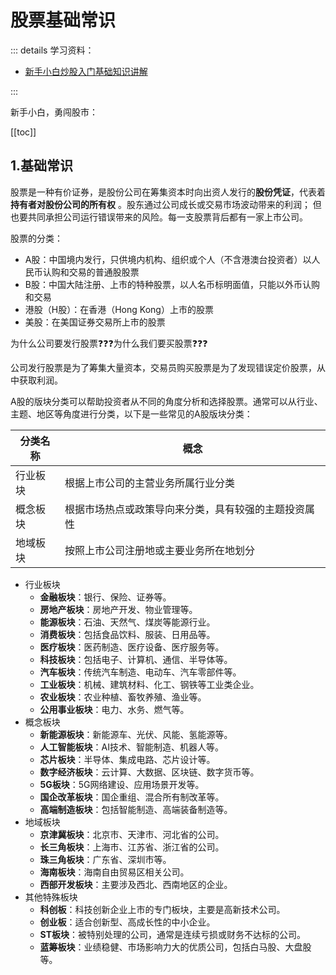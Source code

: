 # 股票基础常识

::: details 学习资料：

- [新手小白炒股入门基础知识讲解](https://www.bilibili.com/video/BV1EuxTe3EB6)

:::

新手小白，勇闯股市：

[[toc]]

## 1.基础常识

股票是一种有价证券，是股份公司在筹集资本时向出资人发行的**股份凭证**，代表着**持有者对股份公司的所有权**
。股东通过公司成长或交易市场波动带来的利润；
但也要共同承担公司运行错误带来的风险。每一支股票背后都有一家上市公司。

股票的分类：

- A股：中国境内发行，只供境内机构、组织或个人（不含港澳台投资者）以人民币认购和交易的普通股股票
- B股：中国大陆注册、上市的特种股票，以人名币标明面值，只能以外币认购和交易
- 港股（H股）：在香港（Hong Kong）上市的股票
- 美股：在美国证券交易所上市的股票

为什么公司要发行股票❓❓❓为什么我们要买股票❓❓❓

公司发行股票是为了筹集大量资本，交易员购买股票是为了发现错误定价股票，从中获取利润。

A股的版块分类可以帮助投资者从不同的角度分析和选择股票。通常可以从行业、主题、地区等角度进行分类，以下是一些常见的A股版块分类：

| 分类名称 | 概念                         |
|------|----------------------------|
| 行业板块 | 根据上市公司的主营业务所属行业分类          |
| 概念板块 | 根据市场热点或政策导向来分类，具有较强的主题投资属性 |
| 地域板块 | 按照上市公司注册地或主要业务所在地划分        |

- 行业板块
    - **金融板块**：银行、保险、证券等。
    - **房地产板块**：房地产开发、物业管理等。
    - **能源板块**：石油、天然气、煤炭等能源行业。
    - **消费板块**：包括食品饮料、服装、日用品等。
    - **医疗板块**：医药制造、医疗设备、医疗服务等。
    - **科技板块**：包括电子、计算机、通信、半导体等。
    - **汽车板块**：传统汽车制造、电动车、汽车零部件等。
    - **工业板块**：机械、建筑材料、化工、钢铁等工业类企业。
    - **农业板块**：农业种植、畜牧养殖、渔业等。
    - **公用事业板块**：电力、水务、燃气等。
- 概念板块
    - **新能源板块**：新能源车、光伏、风能、氢能源等。
    - **人工智能板块**：AI技术、智能制造、机器人等。
    - **芯片板块**：半导体、集成电路、芯片设计等。
    - **数字经济板块**：云计算、大数据、区块链、数字货币等。
    - **5G板块**：5G网络建设、应用场景开发等。
    - **国企改革板块**：国企重组、混合所有制改革等。
    - **高端制造板块**：包括智能制造、高端装备制造等。
- 地域板块
    - **京津冀板块**：北京市、天津市、河北省的公司。
    - **长三角板块**：上海市、江苏省、浙江省的公司。
    - **珠三角板块**：广东省、深圳市等。
    - **海南板块**：海南自由贸易区相关公司。
    - **西部开发板块**：主要涉及西北、西南地区的企业。
- 其他特殊板块
    - **科创板**：科技创新企业上市的专门板块，主要是高新技术公司。
    - **创业板**：适合创新型、高成长性的中小企业。
    - **ST板块**：被特别处理的公司，通常是连续亏损或财务不达标的公司。
    - **蓝筹板块**：业绩稳健、市场影响力大的优质公司，包括白马股、大盘股等。

